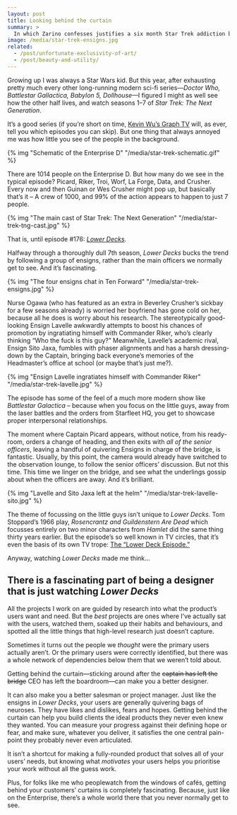 ```yaml
---
layout: post
title: Looking behind the curtain
summary: >
  In which Zarino confesses justifies a six month Star Trek addiction by pointing out a single episode that helped him be a better designer.
image: /media/star-trek-ensigns.jpg
related:
  - /post/unfortunate-exclusivity-of-art/
  - /post/beauty-and-utility/
---
```


Growing up I was always a Star Wars kid. But this year, after exhausting pretty much every other long-running modern sci-fi series—*Doctor Who, Battlestar Gallactica, Babylon 5, Dollhouse*—I figured I might as well see how the other half lives, and watch seasons 1–7 of *Star Trek: The Next Generation*.

It’s a good series (if you’re short on time, [Kevin Wu’s Graph TV](http://graphtv.kevinformatics.com/tt0092455) will, as ever, tell you which episodes you can skip). But one thing that always annoyed me was how little you see of the people in the background.

{% img "Schematic of the Enterprise D" "/media/star-trek-schematic.gif" %}

There are 1014 people on the Enterprise D. But how many do we see in the typical episode? Picard, Riker, Troi, Worf, La Forge, Data, and Crusher. Every now and then Guinan or Wes Crusher might pop up, but basically that’s it – A crew of 1000, and 99% of the action appears to happen to just 7 people.

{% img "The main cast of Star Trek: The Next Generation" "/media/star-trek-tng-cast.jpg" %}

That is, until episode #176: *[Lower Decks](http://www.imdb.com/title/tt0708745/)*.

Halfway through a thoroughly dull 7th season, *Lower Decks* bucks the trend by following a group of ensigns, rather than the main officers we normally get to see. And it’s fascinating.

{% img "The four ensigns chat in Ten Forward" "/media/star-trek-ensigns.jpg" %}

Nurse Ogawa (who has featured as an extra in Beverley Crusher’s sickbay for a few seasons already) is worried her boyfriend has gone cold on her, because all he does is worry about his research. The stereotypically good-looking Ensign Lavelle awkwardly attempts to boost his chances of promotion by ingratiating himself with Commander Riker, who’s clearly thinking “Who the fuck is this guy?” Meanwhile, Lavelle’s academic rival, Ensign Sito Jaxa, fumbles with phaser alignments and has a harsh dressing-down by the Captain, bringing back everyone’s memories of the Headmaster’s office at school (or maybe that’s just me?).

{% img "Ensign Lavelle ingratiates himself with Commander Riker" "/media/star-trek-lavelle.jpg" %}

The episode has some of the feel of a much more modern show like *Battlestar Galactica* – because when you focus on the little guys, away from the laser battles and the orders from Starfleet HQ, you get to showcase proper interpersonal relationships.

The moment where Captain Picard appears, without notice, from his ready-room, orders a change of heading, and then exits with *all of the senior officers*, leaving a handful of quivering Ensigns in charge of the bridge, is fantastic. Usually, by this point, the camera would already have switched to the observation lounge, to follow the senior officers’ discussion. But not this time. This time we linger on the bridge, and see what the underlings gossip about when the officers are away. And it’s brilliant.

{% img "Lavelle and Sito Jaxa left at the helm" "/media/star-trek-lavelle-sito.jpg" %}

The theme of focussing on the little guys isn’t unique to *Lower Decks*. Tom Stoppard’s 1966 play, *Rosencrantz and Guildenstern Are Dead* which focusses entirely on two minor characters from *Hamlet* did the same thing thirty years earlier. But the episode’s so well known in TV circles, that it’s even the basis of its own TV trope: [The “Lower Deck Episode.”](http://tvtropes.org/pmwiki/pmwiki.php/Main/LowerDeckEpisode)

Anyway, watching *Lower Decks* made me think…

## There is a fascinating part of being a designer that is just watching *Lower Decks*

All the projects I work on are guided by research into what the product’s users want and need. But the *best* projects are ones where I’ve actually sat with the users, watched them, soaked up their habits and behaviours, and spotted all the little things that high-level research just doesn’t capture.

Sometimes it turns out the people we *thought* were the primary users actually aren’t. Or the primary users were correctly identified, but there was a whole network of dependencies below them that we weren’t told about.

Getting behind the curtain—sticking around after the <del>captain has left the bridge</del> CEO has left the boardroom—can make you a better designer.

It can also make you a better salesman or project manager. Just like the ensigns in *Lower Decks*, your users are generally quivering bags of neuroses. They have likes and dislikes, fears and hopes. Getting behind the curtain can help you build clients the ideal products they never even knew they wanted. You can measure your progress against their defining hope or fear, and make sure, whatever you deliver, it satisfies the one central pain-point they probably never even articulated.

It isn’t a shortcut for making a fully-rounded product that solves all of your users’ needs, but knowing what *motivates* your users helps you prioritise your work without all the guess work.

Plus, for folks like me who peoplewatch from the windows of cafés, getting behind your customers’ curtains is completely fascinating. Because, just like on the Enterprise, there’s a whole world there that you never normally get to see.
